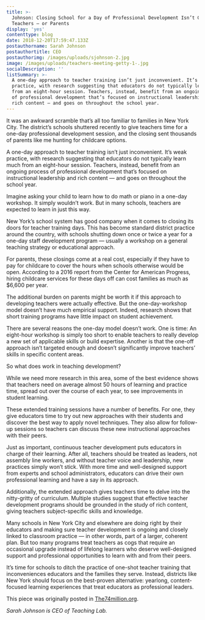 ```yaml
---
title: >-
  Johnson: Closing School for a Day of Professional Development Isn’t Good for
  Teachers — or Parents
display: 'yes'
contenttype: blog
date: 2018-12-20T17:59:47.133Z
postauthorname: Sarah Johnson
postauthortitle: CEO
postauthorimg: /images/uploads/sjohnson-2.jpg
image: /images/uploads/teachers-meeting-getty-1-.jpg
socialDescription: ''
listSummary: >-
  A one-day approach to teacher training isn’t just inconvenient. It’s weak
  practice, with research suggesting that educators do not typically learn much
  from an eight-hour session. Teachers, instead, benefit from an ongoing process
  of professional development that’s focused on instructional leadership and
  rich content — and goes on throughout the school year.
---
```

It was an awkward scramble that’s all too familiar to families in New York City. The district’s schools shuttered recently to give teachers time for a one-day professional development session, and the closing sent thousands of parents like me hunting for childcare options.

A one-day approach to teacher training isn’t just inconvenient. It’s weak practice, with research suggesting that educators do not typically learn much from an eight-hour session. Teachers, instead, benefit from an ongoing process of professional development that’s focused on instructional leadership and rich content — and goes on throughout the school year.

Imagine asking your child to learn how to do math or piano in a one-day workshop. It simply wouldn’t work. But in many schools, teachers are expected to learn in just this way.

New York’s school system has good company when it comes to closing its doors for teacher training days. This has become standard district practice around the country, with schools shutting down once or twice a year for a one-day staff development program — usually a workshop on a general teaching strategy or educational approach.

For parents, these closings come at a real cost, especially if they have to pay for childcare to cover the hours when schools otherwise would be open. According to a 2016 report from the Center for American Progress, hiring childcare services for these days off can cost families as much as $6,600 per year.

The additional burden on parents might be worth it if this approach to developing teachers were actually effective. But the one-day-workshop model doesn’t have much empirical support. Indeed, research shows that short training programs have little impact on student achievement.

There are several reasons the one-day model doesn’t work. One is time: An eight-hour workshop is simply too short to enable teachers to really develop a new set of applicable skills or build expertise. Another is that the one-off approach isn’t targeted enough and doesn’t significantly improve teachers’ skills in specific content areas.

So what does work in teaching development?

While we need more research in this area, some of the best evidence shows that teachers need on average almost 50 hours of learning and practice time, spread out over the course of each year, to see improvements in student learning.

These extended training sessions have a number of benefits. For one, they give educators time to try out new approaches with their students and discover the best way to apply novel techniques. They also allow for follow-up sessions so teachers can discuss these new instructional approaches with their peers.

Just as important, continuous teacher development puts educators in charge of their learning. After all, teachers should be treated as leaders, not assembly line workers, and without teacher voice and leadership, new practices simply won’t stick. With more time and well-designed support from experts and school administrators, educators can drive their own professional learning and have a say in its approach.

Additionally, the extended approach gives teachers time to delve into the nitty-gritty of curriculum. Multiple studies suggest that effective teacher development programs should be grounded in the study of rich content, giving teachers subject-specific skills and knowledge.

Many schools in New York City and elsewhere are doing right by their educators and making sure teacher development is ongoing and closely linked to classroom practice — in other words, part of a larger, coherent plan. But too many programs treat teachers as cogs that require an occasional upgrade instead of lifelong learners who deserve well-designed support and professional opportunities to learn with and from their peers.

It’s time for schools to ditch the practice of one-shot teacher training that inconveniences educators and the families they serve. Instead, districts like New York should focus on the best-proven alternative: yearlong, content-focused learning experiences that treat educators as professional leaders.

This piece was originally posted in [The74million.org](https://www.the74million.org/article/johnson-closing-school-for-a-day-of-professional-development-isnt-good-for-teachers-or-parents/).

_Sarah Johnson is CEO of Teaching Lab._
